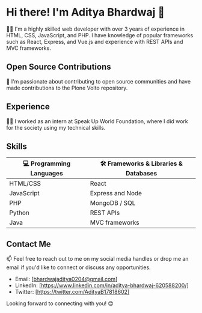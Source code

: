 <!--
**BhardwajAditya-github/BhardwajAditya-github** is a ✨ _special_ ✨ repository because its `README.md` (this file) appears on your GitHub profile.

Here are some ideas to get you started:

- 🔭 I’m currently working on ...
- 🌱 I’m currently learning ...
- 👯 I’m looking to collaborate on ...
- 🤔 I’m looking for help with ...
- 💬 Ask me about ...
- 📫 How to reach me: ...
- 😄 Pronouns: ...
- ⚡ Fun fact: ...
-->

# Hi there! I'm Aditya Bhardwaj 👋

👨‍💻 I'm a highly skilled web developer with over 3 years of experience in HTML, CSS, JavaScript, and PHP. I have knowledge of popular frameworks such as React, Express, and Vue.js and experience with REST APIs and MVC frameworks.

## Open Source Contributions

🌟 I'm passionate about contributing to open source communities and have made contributions to the Plone Volto repository.

## Experience

👨‍🏫 I worked as an intern at Speak Up World Foundation, where I did work for the society using my technical skills.

## Skills

| 💻 Programming Languages | 🛠️ Frameworks & Libraries & Databases |
|------------------------|------------------------|
| HTML/CSS | React 
| JavaScript | Express and Node |
| PHP | MongoDB / SQL | 
| Python | REST APIs |
| Java | MVC frameworks

## Contact Me

📫 Feel free to reach out to me on my social media handles or drop me an email if you'd like to connect or discuss any opportunities.

- Email: [bhardwajaditya0204@gmail.com]
- LinkedIn: [https://www.linkedin.com/in/aditya-bhardwaj-620588200/]
- Twitter: [https://twitter.com/AdityaB17818602]

Looking forward to connecting with you! 😊
